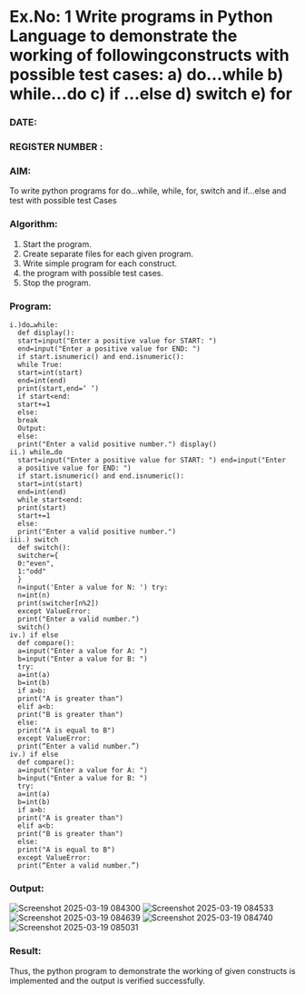 # Ex.No: 1 Write programs in Python Language to demonstrate the working of followingconstructs with possible test cases: a) do…while b) while…do c) if …else d) switch e) for 

### DATE:                                                                            
### REGISTER NUMBER : 

### AIM:  
To write python programs for do…while, while, for, switch and if…else and test with possible test 
Cases 

### Algorithm:
1. Start the program.
2. Create separate files for each given program.
3. Write simple program for each construct.
4.  the program with possible test cases.
5. Stop the program.
### Program:
```
i.)do…while: 
  def display(): 
  start=input("Enter a positive value for START: ") 
  end=input("Enter a positive value for END: ") 
  if start.isnumeric() and end.isnumeric(): 
  while True: 
  start=int(start) 
  end=int(end) 
  print(start,end=‘ ‘) 
  if start<end: 
  start+=1 
  else: 
  break 
  Output: 
  else: 
  print("Enter a valid positive number.") display()
ii.) while…do 
  start=input("Enter a positive value for START: ") end=input("Enter 
  a positive value for END: ") 
  if start.isnumeric() and end.isnumeric(): 
  start=int(start) 
  end=int(end) 
  while start<end: 
  print(start) 
  start+=1 
  else: 
  print("Enter a valid positive number.")
iii.) switch 
  def switch(): 
  switcher={ 
  0:"even", 
  1:"odd" 
  } 
  n=input('Enter a value for N: ') try: 
  n=int(n) 
  print(switcher[n%2]) 
  except ValueError: 
  print("Enter a valid number.") 
  switch()
iv.) if else
  def compare(): 
  a=input("Enter a value for A: ") 
  b=input("Enter a value for B: ") 
  try: 
  a=int(a) 
  b=int(b) 
  if a>b: 
  print("A is greater than") 
  elif a<b: 
  print("B is greater than") 
  else: 
  print("A is equal to B") 
  except ValueError: 
  print(“Enter a valid number.”)
iv.) if else 
  def compare(): 
  a=input("Enter a value for A: ") 
  b=input("Enter a value for B: ") 
  try: 
  a=int(a) 
  b=int(b) 
  if a>b: 
  print("A is greater than") 
  elif a<b: 
  print("B is greater than") 
  else: 
  print("A is equal to B") 
  except ValueError: 
  print(“Enter a valid number.”)
```


### Output:
![Screenshot 2025-03-19 084300](https://github.com/user-attachments/assets/c5978be3-ee9f-447a-9b29-43dca195e722)
![Screenshot 2025-03-19 084533](https://github.com/user-attachments/assets/cca610d2-20dd-4e88-9fa1-4a1b2181c3d6)
![Screenshot 2025-03-19 084639](https://github.com/user-attachments/assets/ae833712-32a7-4853-be38-b5e9929f46da)
![Screenshot 2025-03-19 084740](https://github.com/user-attachments/assets/92b3e86d-4c9d-42cf-bdba-4575c165ceb0)
![Screenshot 2025-03-19 085031](https://github.com/user-attachments/assets/9e92a349-6274-4bcb-af8a-1099731b3b66)



### Result:
Thus, the python program to demonstrate the working of given constructs is implemented and the output is verified successfully.



